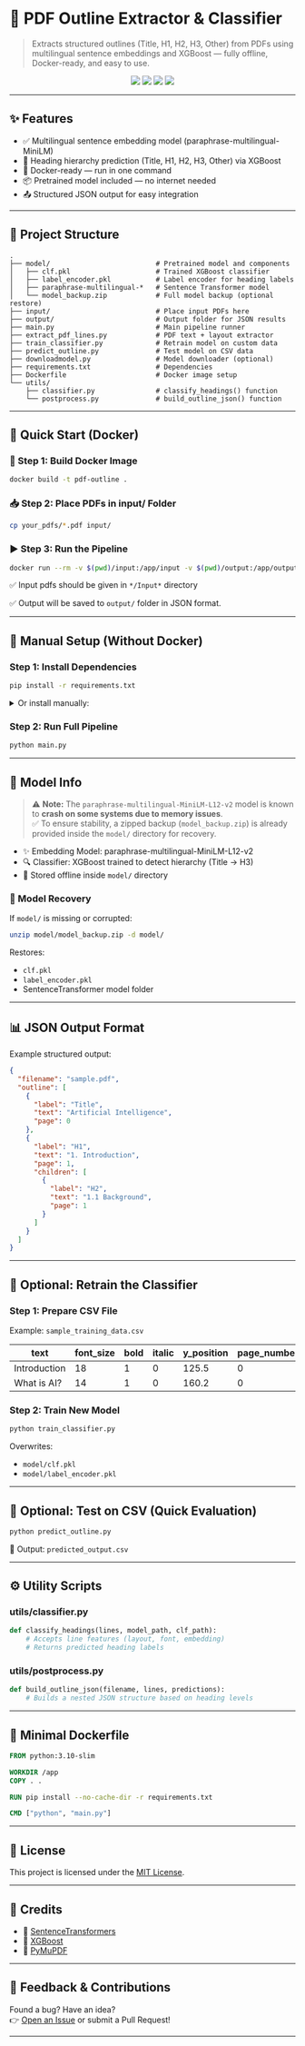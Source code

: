 # 🧠 PDF Outline Extractor & Classifier

> Extracts structured outlines (Title, H1, H2, H3, Other) from PDFs using multilingual sentence embeddings and XGBoost — fully offline, Docker-ready, and easy to use.

<p align="center">
  <img src="https://img.shields.io/badge/Offline--Ready-✅-brightgreen" />
  <img src="https://img.shields.io/badge/Docker-Supported-blue" />
  <img src="https://img.shields.io/badge/Pretrained%20Model-Included-success" />
  <img src="https://img.shields.io/badge/Python-3.10+-blue" />
</p>

---

## ✨ Features

- ✅ Multilingual sentence embedding model (paraphrase-multilingual-MiniLM)
- 🔢 Heading hierarchy prediction (Title, H1, H2, H3, Other) via XGBoost
- 🐳 Docker-ready — run in one command
- 📦 Pretrained model included — no internet needed
- 📤 Structured JSON output for easy integration

---

## 📂 Project Structure

```
.
├── model/                          # Pretrained model and components
│   ├── clf.pkl                     # Trained XGBoost classifier
│   ├── label_encoder.pkl           # Label encoder for heading labels
│   ├── paraphrase-multilingual-*   # Sentence Transformer model
│   └── model_backup.zip            # Full model backup (optional restore)
├── input/                          # Place input PDFs here
├── output/                         # Output folder for JSON results
├── main.py                         # Main pipeline runner
├── extract_pdf_lines.py            # PDF text + layout extractor
├── train_classifier.py             # Retrain model on custom data
├── predict_outline.py              # Test model on CSV data
├── downloadmodel.py                # Model downloader (optional)
├── requirements.txt                # Dependencies
├── Dockerfile                      # Docker image setup
└── utils/
    ├── classifier.py               # classify_headings() function
    └── postprocess.py              # build_outline_json() function
```

---

## 🚀 Quick Start (Docker)

### 🧱 Step 1: Build Docker Image
```bash
docker build -t pdf-outline .
```

### 📥 Step 2: Place PDFs in input/ Folder
```bash
cp your_pdfs/*.pdf input/
```

### ▶ Step 3: Run the Pipeline
```bash
docker run --rm -v $(pwd)/input:/app/input -v $(pwd)/output:/app/output pdf-outline
```

✅ Input pdfs should be given in `*/Input*` directory

✅ Output will be saved to `output/` folder in JSON format.

---

## 🔧 Manual Setup (Without Docker)

### Step 1: Install Dependencies
```bash
pip install -r requirements.txt
```

<details>
<summary>Or install manually:</summary>

```bash
pip install pandas numpy joblib sentence-transformers xgboost PyMuPDF
```

</details>

### Step 2: Run Full Pipeline
```bash
python main.py
```

---

## 🧠 Model Info

> ⚠️ **Note:** The `paraphrase-multilingual-MiniLM-L12-v2` model is known to **crash on some systems due to memory issues**.  
> ✅ To ensure stability, a zipped backup (`model_backup.zip`) is already provided inside the `model/` directory for recovery.

- ✨ Embedding Model: paraphrase-multilingual-MiniLM-L12-v2  
- 🔍 Classifier: XGBoost trained to detect hierarchy (Title → H3)  
- 📁 Stored offline inside `model/` directory

### 💾 Model Recovery
If `model/` is missing or corrupted:
```bash
unzip model/model_backup.zip -d model/
```

Restores:
- `clf.pkl`
- `label_encoder.pkl`
- SentenceTransformer model folder

---

## 📊 JSON Output Format

Example structured output:
```json
{
  "filename": "sample.pdf",
  "outline": [
    {
      "label": "Title",
      "text": "Artificial Intelligence",
      "page": 0
    },
    {
      "label": "H1",
      "text": "1. Introduction",
      "page": 1,
      "children": [
        {
          "label": "H2",
          "text": "1.1 Background",
          "page": 1
        }
      ]
    }
  ]
}
```

---

## 🧪 Optional: Retrain the Classifier

### Step 1: Prepare CSV File
Example: `sample_training_data.csv`

| text         | font_size | bold | italic | y_position | page_number | label |
|--------------|-----------|------|--------|------------|-------------|-------|
| Introduction | 18        | 1    | 0      | 125.5      | 0           | H1    |
| What is AI?  | 14        | 1    | 0      | 160.2      | 0           | H2    |

### Step 2: Train New Model
```bash
python train_classifier.py
```

Overwrites:
- `model/clf.pkl`
- `model/label_encoder.pkl`

---

## 🧪 Optional: Test on CSV (Quick Evaluation)

```bash
python predict_outline.py
```

📄 Output: `predicted_output.csv`

---

## ⚙ Utility Scripts

### utils/classifier.py
```python
def classify_headings(lines, model_path, clf_path):
    # Accepts line features (layout, font, embedding)
    # Returns predicted heading labels
```

### utils/postprocess.py
```python
def build_outline_json(filename, lines, predictions):
    # Builds a nested JSON structure based on heading levels
```

---

## 🐳 Minimal Dockerfile

```Dockerfile
FROM python:3.10-slim

WORKDIR /app
COPY . .

RUN pip install --no-cache-dir -r requirements.txt

CMD ["python", "main.py"]
```

---

## 📃 License

This project is licensed under the [MIT License](LICENSE).

---

## 🙌 Credits

- 🧠 [SentenceTransformers](https://www.sbert.net/)
- 🌲 [XGBoost](https://xgboost.ai/)
- 📄 [PyMuPDF](https://pymupdf.readthedocs.io/)

---

## 💬 Feedback & Contributions

Found a bug? Have an idea?  
👉 [Open an Issue](https://github.com/your-repo/issues) or submit a Pull Request!

---
